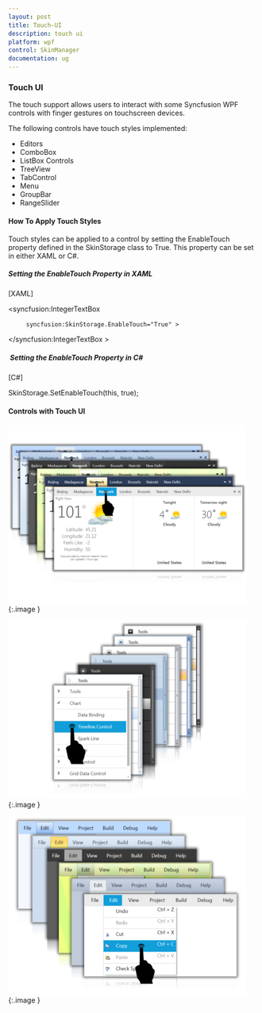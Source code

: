 ```yaml
---
layout: post
title: Touch-UI
description: touch ui 
platform: wpf
control: SkinManager
documentation: ug
---
```


### Touch UI 

The touch support allows users to interact with some Syncfusion WPF controls with finger gestures on touchscreen devices.

The following controls have touch styles implemented:

* Editors
* ComboBox
* ListBox Controls
* TreeView
* TabControl
* Menu
* GroupBar
* RangeSlider



#### How To Apply Touch Styles

Touch styles can be applied to a control by setting the EnableTouch property defined in the SkinStorage class to True. This property can be set in either XAML or C#.

##### Setting the EnableTouch Property in XAML



[XAML]



<syncfusion:IntegerTextBox 

         syncfusion:SkinStorage.EnableTouch="True" >

&lt;/syncfusion:IntegerTextBox &gt;



#####  Setting the EnableTouch Property in C#



[C#]

SkinStorage.SetEnableTouch(this, true);





#### Controls with Touch UI



![C:/Users/ramalakshmim/Desktop/New folder/New folder/screenshot008.png](Touch-UI_images/Touch-UI_img1.png)
{:.image }




![C:/Users/ramalakshmim/Desktop/New folder/New folder/Tree-touch.png](Touch-UI_images/Touch-UI_img2.png)
{:.image }


![C:/Users/ramalakshmim/Desktop/New folder/New folder/Menu-touch.png](Touch-UI_images/Touch-UI_img3.png)
{:.image }






